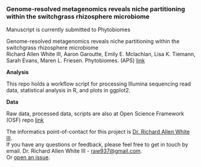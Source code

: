 ###  Genome-resolved metagenomics reveals niche partitioning within the switchgrass rhizosphere microbiome

Manuscript is currently submitted to Phytobiomes

Genome-resolved metagenomics reveals niche partitioning within the switchgrass rhizosphere microbiome <br /> 
Richard Allen White III, Aaron Garoutte, Emily E. Mclachlan, Lisa K. Tiemann, Sarah Evans, Maren L. Friesen. Phytobiomes. (APS) 
[link](https://apsjournals.apsnet.org/toc/pbiomes/current)


**Analysis**

This repo holds a workflow script for processing Illumina sequencing read data, statistical analysis in R, and plots in ggplot2.  

**Data**

Raw data, processed data, scripts are also at Open Science Framework (OSF) repo [link](https://osf.io/mzrvj/)<br />

The informatics point-of-contact for this project is [Dr. Richard Allen White III](https://github.com/raw937).<br />
If you have any questions or feedback, please feel free to get in touch by email. Dr. Richard Allen White III - raw937@gmail.com.  <br />
Or [open an issue](https://github.com/friesenlab/MMPRNT_pacicum_metagenome_mags/issues).
